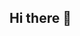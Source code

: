## Hi there 👋

<!--![butterflycurve](https://github.com/user-attachments/assets/0e99e8b4-b73c-40db-a7ac-364d61c349e0)

**luftra/luftra** is a ✨ _special_ ✨ repository because its `README.md` (this file) appears on your GitHub profile.

Here are some ideas to get you started:

- 🔭 I’m currently working on ...
- 🌱 I’m currently learning ...
- 👯 I’m looking to collaborate on ...
- 🤔 I’m looking for help with ...
- 💬 Ask me about ...
- 📫 How to reach me: ...
- 😄 Pronouns: ...
- ⚡ Fun fact: ...
-->
